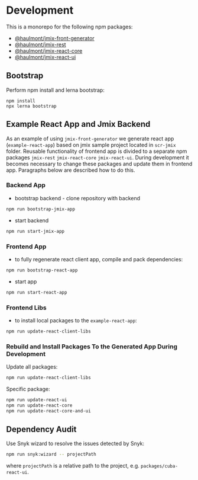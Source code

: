 # Development

This is a monorepo for the following npm packages:

* [@haulmont/jmix-front-generator](/packages/jmix-front-generator)
* [@haulmont/jmix-rest](/packages/jmix-rest)
* [@haulmont/jmix-react-core](/packages/jmix-react-core)
* [@haulmont/jmix-react-ui](/packages/jmix-react-ui)


## Bootstrap

Perform npm install and lerna bootstrap:

```
npm install
npx lerna bootstrap
```

## Example React App and Jmix Backend

As an example of using `jmix-front-generator` we generate react app (`example-react-app`) based on jmix sample project 
located in `scr-jmix` folder. Reusable functionality of frontend app is divided to a separate 
npm packages `jmix-rest` `jmix-react-core` `jmix-react-ui`.
During development it becomes necessary to change these packages and update them in frontend app. 
Paragraphs below are described how to do this.


### Backend App

* bootstrap backend - clone repository with backend
```bash
npm run bootstrap-jmix-app
```

* start backend
```bash
npm run start-jmix-app
```

### Frontend App

* to fully regenerate react client app, compile and pack dependencies:
```bash
npm run bootstrap-react-app
```

* start app
```bash
npm run start-react-app
```

### Frontend Libs

* to install local packages to the `example-react-app`:
```bash
npm run update-react-client-libs
```

### Rebuild and Install Packages To the Generated App During Development

Update all packages:

```bash
npm run update-react-client-libs
```

Specific package:

```bash
npm run update-react-ui
npm run update-react-core
npm run update-react-core-and-ui
```


## Dependency Audit

Use Snyk wizard to resolve the issues detected by Snyk:

```bash
npm run snyk:wizard -- projectPath
```

where `projectPath` is a relative path to the project, e.g. `packages/cuba-react-ui`.
